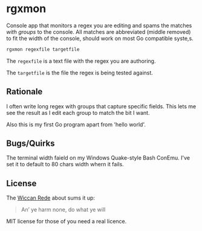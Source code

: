 # rgxmon

Console app that monitors a regex you are editing and spams the matches *with groups* to the console.
All matches are abbreviated (middle removed) to fit the width of the console, should work on most Go compatible syste,s.

```bash
rgxmon regexfile targetfile
```

The `regexfile` is a text file with the regex you are authoring.

The `targetfile` is the file the regex is being tested against.


## Rationale

I often write long regex with groups that capture specific fields.
This lets me see the result as I edit each group to match the bit I want.

Also this is my first Go program apart from 'hello world'.


## Bugs/Quirks

The terminal width faield on my Windows Quake-style Bash ConEmu.
I've set it to default to 80 chars width whern it fails.


## License

The [Wiccan Rede](https://en.wikipedia.org/wiki/Wiccan_Rede) about sums it up:

>An’ ye harm none, do what ye will

MIT license for those of you need a real licence.
